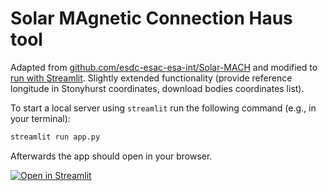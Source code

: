 # Solar MAgnetic Connection Haus tool

Adapted from [github.com/esdc-esac-esa-int/Solar-MACH](https://github.com/esdc-esac-esa-int/Solar-MACH) and modified to [run with Streamlit](https://solar-mach.github.io). Slightly extended functionality (provide reference longitude in Stonyhurst coordinates, download bodies coordinates list).

To start a local server using `streamlit` run the following command (e.g., in your terminal):

```python
streamlit run app.py
```
Afterwards the app should open in your browser.

[![Open in Streamlit](https://static.streamlit.io/badges/streamlit_badge_black_white.svg)](https://solar-mach.github.io)
